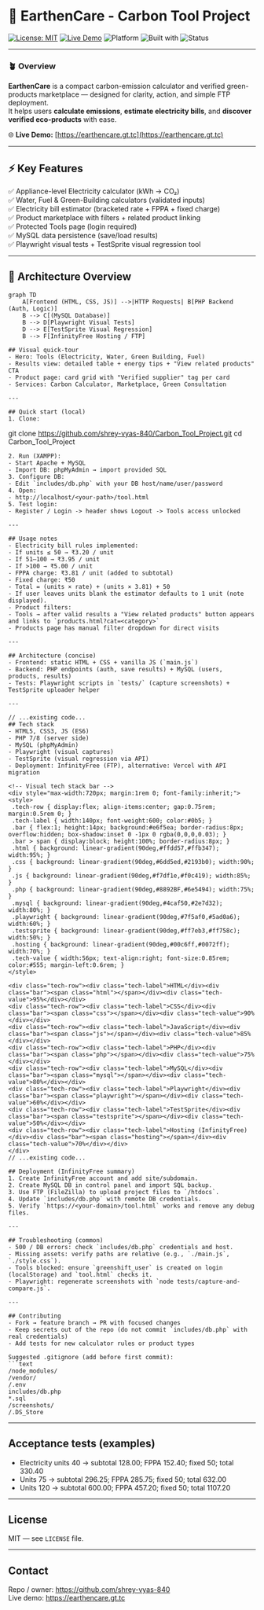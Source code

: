 # 🌿 EarthenCare - Carbon Tool Project

[![License: MIT](https://img.shields.io/badge/License-MIT-green.svg)](./LICENSE)
[![Live Demo](https://img.shields.io/badge/demo-earthencare.gt.tc-brightgreen)](https://earthencare.gt.tc)
![Platform](https://img.shields.io/badge/platform-Web-lightgrey)
![Built with](https://img.shields.io/badge/Built%20with-HTML%2C%20CSS%2C%20JS%2C%20PHP-blue)
![Status](https://img.shields.io/badge/status-Active-success)

---

### 🪴 Overview

**EarthenCare** is a compact carbon-emission calculator and verified green-products marketplace — designed for clarity, action, and simple FTP deployment.  
It helps users **calculate emissions**, **estimate electricity bills**, and **discover verified eco-products** with ease.

🌐 **Live Demo:** [https://earthencare.gt.tc](https://earthencare.gt.tc)

---

## ⚡ Key Features
✅ Appliance-level Electricity calculator (kWh → CO₂)  
✅ Water, Fuel & Green-Building calculators (validated inputs)  
✅ Electricity bill estimator (bracketed rate + FPPA + fixed charge)  
✅ Product marketplace with filters + related product linking  
✅ Protected Tools page (login required)  
✅ MySQL data persistence (save/load results)  
✅ Playwright visual tests + TestSprite visual regression tool  

---

## 🧩 Architecture Overview

```mermaid
graph TD
    A[Frontend (HTML, CSS, JS)] -->|HTTP Requests| B[PHP Backend (Auth, Logic)]
    B --> C[(MySQL Database)]
    B --> D[Playwright Visual Tests]
    D --> E[TestSprite Visual Regression]
    B --> F[InfinityFree Hosting / FTP]

## Visual quick‑tour
- Hero: Tools (Electricity, Water, Green Building, Fuel)  
- Results view: detailed table + energy tips + "View related products" CTA  
- Product page: card grid with "Verified supplier" tag per card  
- Services: Carbon Calculator, Marketplace, Green Consultation

---

## Quick start (local)
1. Clone:
   ```
   git clone https://github.com/shrey-vyas-840/Carbon_Tool_Project.git
   cd Carbon_Tool_Project
   ```
2. Run (XAMPP):
   - Start Apache + MySQL
   - Import DB: phpMyAdmin → import provided SQL
3. Configure DB:
   - Edit `includes/db.php` with your DB host/name/user/password
4. Open:
   - http://localhost/<your-path>/tool.html
5. Test login:
   - Register / Login -> header shows Logout -> Tools access unlocked

---

## Usage notes
- Electricity bill rules implemented:
  - If units ≤ 50 → ₹3.20 / unit
  - If 51–100 → ₹3.95 / unit
  - If >100 → ₹5.00 / unit
  - FPPA charge: ₹3.81 / unit (added to subtotal)
  - Fixed charge: ₹50
  - Total = (units × rate) + (units × 3.81) + 50
- If user leaves units blank the estimator defaults to 1 unit (note displayed).
- Product filters:
  - Tools → after valid results a "View related products" button appears and links to `products.html?cat=<category>`
  - Products page has manual filter dropdown for direct visits

---

## Architecture (concise)
- Frontend: static HTML + CSS + vanilla JS (`main.js`)  
- Backend: PHP endpoints (auth, save results) + MySQL (users, products, results)  
- Tests: Playwright scripts in `tests/` (capture screenshots) + TestSprite uploader helper

---

// ...existing code...
## Tech stack
- HTML5, CSS3, JS (ES6)
- PHP 7/8 (server side)
- MySQL (phpMyAdmin)
- Playwright (visual captures)
- TestSprite (visual regression via API)
- Deployment: InfinityFree (FTP), alternative: Vercel with API migration

<!-- Visual tech stack bar -->
<div style="max-width:720px; margin:1rem 0; font-family:inherit;">
  <style>
    .tech-row { display:flex; align-items:center; gap:0.75rem; margin:0.5rem 0; }
    .tech-label { width:140px; font-weight:600; color:#0b5; }
    .bar { flex:1; height:14px; background:#e6f5ea; border-radius:8px; overflow:hidden; box-shadow:inset 0 -1px 0 rgba(0,0,0,0.03); }
    .bar > span { display:block; height:100%; border-radius:8px; }
    .html { background: linear-gradient(90deg,#ffdd57,#ffb347); width:95%; }
    .css { background: linear-gradient(90deg,#6dd5ed,#2193b0); width:90%; }
    .js { background: linear-gradient(90deg,#f7df1e,#f0c419); width:85%; }
    .php { background: linear-gradient(90deg,#8892BF,#6e5494); width:75%; }
    .mysql { background: linear-gradient(90deg,#4caf50,#2e7d32); width:80%; }
    .playwright { background: linear-gradient(90deg,#7f5af0,#5ad0a6); width:60%; }
    .testsprite { background: linear-gradient(90deg,#ff7eb3,#ff758c); width:50%; }
    .hosting { background: linear-gradient(90deg,#00c6ff,#0072ff); width:70%; }
    .tech-value { width:56px; text-align:right; font-size:0.85rem; color:#555; margin-left:0.6rem; }
  </style>

  <div class="tech-row"><div class="tech-label">HTML</div><div class="bar"><span class="html"></span></div><div class="tech-value">95%</div></div>
  <div class="tech-row"><div class="tech-label">CSS</div><div class="bar"><span class="css"></span></div><div class="tech-value">90%</div></div>
  <div class="tech-row"><div class="tech-label">JavaScript</div><div class="bar"><span class="js"></span></div><div class="tech-value">85%</div></div>
  <div class="tech-row"><div class="tech-label">PHP</div><div class="bar"><span class="php"></span></div><div class="tech-value">75%</div></div>
  <div class="tech-row"><div class="tech-label">MySQL</div><div class="bar"><span class="mysql"></span></div><div class="tech-value">80%</div></div>
  <div class="tech-row"><div class="tech-label">Playwright</div><div class="bar"><span class="playwright"></span></div><div class="tech-value">60%</div></div>
  <div class="tech-row"><div class="tech-label">TestSprite</div><div class="bar"><span class="testsprite"></span></div><div class="tech-value">50%</div></div>
  <div class="tech-row"><div class="tech-label">Hosting (InfinityFree)</div><div class="bar"><span class="hosting"></span></div><div class="tech-value">70%</div></div>
</div>
// ...existing code...

## Deployment (InfinityFree summary)
1. Create InfinityFree account and add site/subdomain.
2. Create MySQL DB in control panel and import SQL backup.
3. Use FTP (FileZilla) to upload project files to `/htdocs`.
4. Update `includes/db.php` with remote DB credentials.
5. Verify `https://<your-domain>/tool.html` works and remove any debug files.

---

## Troubleshooting (common)
- 500 / DB errors: check `includes/db.php` credentials and host.
- Missing assets: verify paths are relative (e.g., `./main.js`, `./style.css`).
- Tools blocked: ensure `greenshift_user` is created on login (localStorage) and `tool.html` checks it.
- Playwright: regenerate screenshots with `node tests/capture-and-compare.js`.

---

## Contributing
- Fork → feature branch → PR with focused changes
- Keep secrets out of the repo (do not commit `includes/db.php` with real credentials)
- Add tests for new calculator rules or product types

Suggested .gitignore (add before first commit):
```text
/node_modules/
/vendor/
/.env
includes/db.php
*.sql
/screenshots/
/.DS_Store
```

---

## Acceptance tests (examples)
- Electricity units 40 → subtotal 128.00; FPPA 152.40; fixed 50; total 330.40  
- Units 75 → subtotal 296.25; FPPA 285.75; fixed 50; total 632.00  
- Units 120 → subtotal 600.00; FPPA 457.20; fixed 50; total 1107.20

---

## License
MIT — see `LICENSE` file.

---

## Contact
Repo / owner: https://github.com/shrey-vyas-840  
Live demo: https://earthencare.gt.tc


